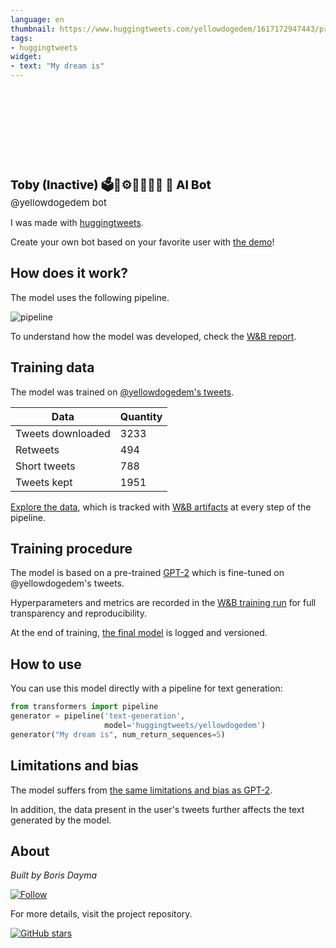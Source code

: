```yaml
---
language: en
thumbnail: https://www.huggingtweets.com/yellowdogedem/1617172947443/predictions.png
tags:
- huggingtweets
widget:
- text: "My dream is"
---
```


<div>
<div style="width: 132px; height:132px; border-radius: 50%; background-size: cover; background-image: url('https://pbs.twimg.com/profile_images/1374515470498373639/dygzoNob_400x400.jpg')">
</div>
<div style="margin-top: 8px; font-size: 19px; font-weight: 800">Toby (Inactive) 🗳️🥑⚙️🚊🌃🚀🌐 🤖 AI Bot </div>
<div style="font-size: 15px">@yellowdogedem bot</div>
</div>

I was made with [huggingtweets](https://github.com/borisdayma/huggingtweets).

Create your own bot based on your favorite user with [the demo](https://colab.research.google.com/github/borisdayma/huggingtweets/blob/master/huggingtweets-demo.ipynb)!

## How does it work?

The model uses the following pipeline.

![pipeline](https://github.com/borisdayma/huggingtweets/blob/master/img/pipeline.png?raw=true)

To understand how the model was developed, check the [W&B report](https://wandb.ai/wandb/huggingtweets/reports/HuggingTweets-Train-a-Model-to-Generate-Tweets--VmlldzoxMTY5MjI).

## Training data

The model was trained on [@yellowdogedem's tweets](https://twitter.com/yellowdogedem).

| Data | Quantity |
| --- | --- |
| Tweets downloaded | 3233 |
| Retweets | 494 |
| Short tweets | 788 |
| Tweets kept | 1951 |

[Explore the data](https://wandb.ai/wandb/huggingtweets/runs/2ln60y7n/artifacts), which is tracked with [W&B artifacts](https://docs.wandb.com/artifacts) at every step of the pipeline.

## Training procedure

The model is based on a pre-trained [GPT-2](https://huggingface.co/gpt2) which is fine-tuned on @yellowdogedem's tweets.

Hyperparameters and metrics are recorded in the [W&B training run](https://wandb.ai/wandb/huggingtweets/runs/2vj8xb46) for full transparency and reproducibility.

At the end of training, [the final model](https://wandb.ai/wandb/huggingtweets/runs/2vj8xb46/artifacts) is logged and versioned.

## How to use

You can use this model directly with a pipeline for text generation:

```python
from transformers import pipeline
generator = pipeline('text-generation',
                     model='huggingtweets/yellowdogedem')
generator("My dream is", num_return_sequences=5)
```

## Limitations and bias

The model suffers from [the same limitations and bias as GPT-2](https://huggingface.co/gpt2#limitations-and-bias).

In addition, the data present in the user's tweets further affects the text generated by the model.

## About

*Built by Boris Dayma*

[![Follow](https://img.shields.io/twitter/follow/borisdayma?style=social)](https://twitter.com/intent/follow?screen_name=borisdayma)

For more details, visit the project repository.

[![GitHub stars](https://img.shields.io/github/stars/borisdayma/huggingtweets?style=social)](https://github.com/borisdayma/huggingtweets)
